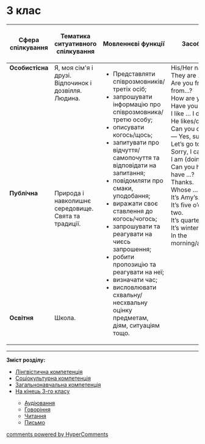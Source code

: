 <div id="hypercomments_widget" class="js-hypercomments-widget invisible"></div>

# 3 клас

<table>
<thead>
  <tr>
    <th width="10%" align="center"><p>Сфера спілкування</p></td>
    <th width="10%" align="center"><p>Тематика ситуативного спілкування</p></td>
    <th width="40%" align="center"><p>Мовленнєві функції</p></td>
    <th width="60%" align="center"><p>Засоби вираження</p></td>
  </tr>
</thead>
<tbody>
  <tr>
    <td width="10%" style="vertical-align:top !important;">
<b>Особистісна</b></td>
    <td width="10%" style="vertical-align:top !important;">
Я, моя сім'я і друзі.<br>
Відпочинок і дозвілля.<br>
Людина.<br></td>
    <td width="40%" style="vertical-align:top !important;" rowspan="3">
<ul type="disc">
<li>Представляти співрозмовників/третіх осіб;</li>
<li>запрошувати інформацію про співрозмовника/третю особу;</li>
<li>описувати когось/щось;</li>
<li>запитувати про відчуття/самопочуття та відповідати на запитання;</li>
<li>повідомляти про смаки, уподобання;</li>
<li>виражати своє ставлення до когось/чогось;</li>
<li>запрошувати та реагувати на чиєсь запрошення;</li>
<li>робити пропозицію та реагувати на неї;</li>
<li>визначати час;</li>
<li>висловлювати схвальну/несхвальну оцінку предметам, діям, ситуаціям тощо.</li>
</ul>
</td>
    <td width="60%" style="vertical-align:top !important;" rowspan="3">
His/Her name is …<br>
They are …<br>
Are you from …? Is he from…?<br>
How are you? I am fine.<br>
Have you got …?<br>
I like … I don’t like.<br>
He likes/doesn’t like it.<br>
Can you come to …?<br>
— Yes, sure.<br>
Let’s go to …<br>
Sorry, I can’t.<br>
I am (doing) it now.<br>
Can you help me? Сan I have ...?<br>
Thanks.<br>
Whose … is that?<br>
It’s Amy’s.<br>
It’s five o’clock/half past two.<br>
It’s quarter to …<br>
It’s winter now.<br>
In the morning/afternoon/evening.<br>
</td>
  </tr>
<tr>
    <td width="10%" style="vertical-align:top !important;">
<b>Публічна</b></td>
    <td width="10%" style="vertical-align:top !important;">
Природа і навколишнє середовище. <br>
Свята та традиції.<br></td>
</tr>
<tr>
    <td width="10%" style="vertical-align:top !important;">
<b>Освітня</b></td>
    <td width="10%" style="vertical-align:top !important;">
Школа.</td>
</tr>
</tbody>
</table>

<hr>
<p><b>Зміст розділу:</b></p>
<ul type="disc">
<li><a href="https://edera.gitbooks.io/ed-era-book-mon-english/content/3/lyngvystykhna_kompetenzia.html">Лінгвістична компетенція</a></li>
<li><a href="https://edera.gitbooks.io/ed-era-book-mon-english/content/3/soziokulturna_kompetenzia.html">Соціокультурна компетенція</a></li>
<li><a href="https://edera.gitbooks.io/ed-era-book-mon-english/content/3/zagalnonavchalna_kompetenzya.html">Загальнонавчальна компетенція</a></li>
<li><a href="https://edera.gitbooks.io/ed-era-book-mon-english/content/3/na_kynec_3_klasu_uchny_povunny_vmyty.html">На кінець 3-го класу</a></li>
<ul type="circle">
<li><a href="https://edera.gitbooks.io/ed-era-book-mon-english/content/3/audiyuvannya.html">Аудіювання</a></li>
<li><a href="https://edera.gitbooks.io/ed-era-book-mon-english/content/3/govorinnya.html">Говоріння</a></li>
<li><a href="https://edera.gitbooks.io/ed-era-book-mon-english/content/3/chitannya.html">Читання</a></li>
<li><a href="https://edera.gitbooks.io/ed-era-book-mon-english/content/3/pysmo.html">Письмо</a></li>
</ul>
</ul>

<div class="js-hypercomments-container">
    <a href="http://hypercomments.com" class="hc-link" title="comments widget">comments powered by HyperComments</a>
</div>